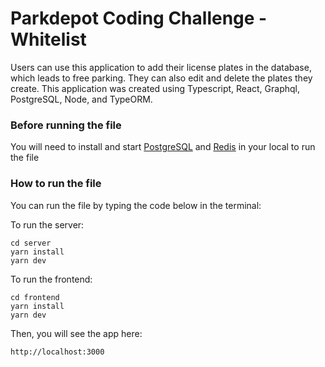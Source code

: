 # Parkdepot Coding Challenge - Whitelist
Users can use this application to add their license plates in the database, which leads to free parking. They can also edit and delete the plates they create. This application was created using Typescript, React, Graphql, PostgreSQL, Node, and TypeORM.

### Before running the file
You will need to install and start [PostgreSQL](https://www.postgresql.org/download/) and [Redis](https://redis.io/download) in your local to run the file

### How to run the file
You can run the file by typing the code below in the terminal:

To run the server:
```
cd server
yarn install
yarn dev
```
To run the frontend:
```
cd frontend
yarn install
yarn dev
```
Then, you will see the app here:
```
http://localhost:3000
```